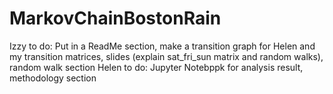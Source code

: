 # MarkovChainBostonRain

Izzy to do: Put in a ReadMe section, make a transition graph for Helen and my transition matrices, slides (explain sat_fri_sun matrix and random walks), random walk section
Helen to do: Jupyter Notebppk for analysis result, methodology section
